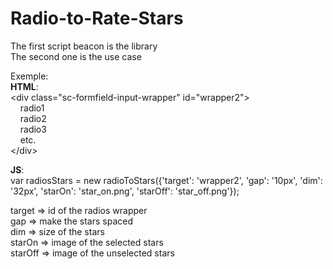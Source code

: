 # Radio-to-Rate-Stars

The first script beacon is the library  
The second one is the use case  

Exemple:  
**HTML**:  
&lt;div class="sc-formfield-input-wrapper" id="wrapper2"&gt;  
&nbsp;&nbsp;&nbsp;&nbsp;radio1  
&nbsp;&nbsp;&nbsp;&nbsp;radio2  
&nbsp;&nbsp;&nbsp;&nbsp;radio3  
&nbsp;&nbsp;&nbsp;&nbsp;etc.  
&lt;/div&gt;

**JS**:  
var radiosStars = new radioToStars({'target': 'wrapper2', 'gap': '10px', 'dim': '32px', 'starOn': 'star_on.png', 'starOff': 'star_off.png'});

target => id of the radios wrapper  
gap => make the stars spaced  
dim => size of the stars  
starOn => image of the selected stars  
starOff => image of the unselected stars
